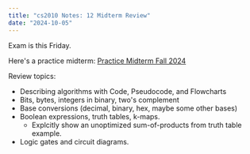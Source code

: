 ```yaml
---
title: "cs2010 Notes: 12 Midterm Review"
date: "2024-10-05"
---
```



Exam is this Friday.

Here's a practice midterm: [Practice Midterm Fall 2024](../sample-midterm.pdf)

Review topics:

 - Describing algorithms with Code, Pseudocode, and Flowcharts
 - Bits, bytes, integers in binary, two's complement
 - Base conversions (decimal, binary, hex, maybe some other bases)
 - Boolean expressions, truth tables, k-maps.
   - Explcitly show an unoptimized sum-of-products from truth table example.
 - Logic gates and circuit diagrams.
